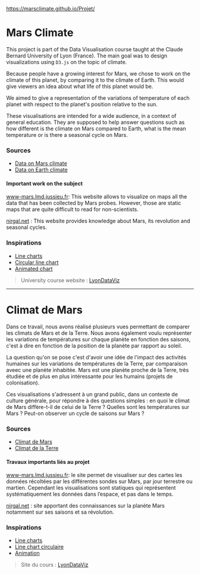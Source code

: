https://marsclimate.github.io/Projet/

# Mars Climate

This project is part of the Data Visualisation course taught at the Claude Bernard University of Lyon (France). The main goal was to design visualizations using `D3.js` on the topic of climate.

Because people have a growing interest for Mars, we chose to work on the climate of this planet, by comparing it to the climate of Earth. This would give viewers an idea about what life of this planet would be.

We aimed to give a representation of the variations of temperature of each planet with respect to the planet's position relative to the sun.

These visualisations are intended for a wide audience, in a context of general education. They are supposed to help answer questions such as how different is the climate on Mars compared to Earth, what is the mean temperature or is there a seasonal cycle on Mars.

### Sources
* <a href="http://www-mars.lmd.jussieu.fr/mcd_python/">Data on Mars climate</a></li>
* <a href="https://www.kaggle.com/berkeleyearth/climate-change-earth-surface-temperature-data#GlobalTemperatures.csv">Data on Earth climate</a>

#### Important work on the subject

<a href="http://www-mars.lmd.jussieu.fr/mcd_python/">www-mars.lmd.jussieu.fr</a>: This website allows to visualize on maps all the data that has been collected by Mars probes. However, those are static maps that are quite difficult to read for non-scientists.

<a href="https://www.nirgal.net/saisons.html">nirgal.net</a> : This website provides knowledge about Mars, its revolution and seasonal cycles.


### Inspirations
* <a href="https://blockbuilder.org/gordlea/27370d1eea8464b04538e6d8ced39e89">Line charts</a></li>
* <a href="https://bl.ocks.org/tlfrd/fd6991b2d1947a3cb9e0bd20053899d6">Circular line chart</a>
* <a href="https://blockbuilder.org/is64377/8301cb82bf1b95344b306cee6ff6e409">Animated chart</a></li>

> University course website : <a href="https://lyondataviz.github.io/teaching/lyon1-m2/2018/"><i class="fa fa-link fa-lg"></i> LyonDataViz</a>

---

# Climat de Mars

Dans ce travail, nous avons réalisé plusieurs vues permettant de comparer les climats de Mars et de la Terre. Nous avons également voulu représenter les variations de températures sur chaque planète en fonction des saisons, c'est à dire en fonction de la position de la planète par rapport au soleil.

La question qu'on se pose c'est d'avoir une idée de l'impact des activités humaines sur les variations de températures de la Terre, par comparaison aveec une planète inhabitée. Mars est une planète proche de la Terre, très étudiée et de plus en plus intéressante pour les humains (projets de colonisation).

Ces visualisations s'adressent à un grand public, dans un contexte de culture générale, pour répondre à des questions simples : en quoi le climat de Mars diffère-t-il de celui de la Terre ? Quelles sont les températures sur Mars ? Peut-on observer un cycle de saisons sur Mars ?

### Sources
* <a href="http://www-mars.lmd.jussieu.fr/mcd_python/">Climat de Mars</a></li>
* <a href="https://www.kaggle.com/berkeleyearth/climate-change-earth-surface-temperature-data#GlobalTemperatures.csv">Climat de la Terre</a>

#### Travaux importants liés au projet

<a href="http://www-mars.lmd.jussieu.fr/mcd_python/">www-mars.lmd.jussieu.fr</a>: le site permet de visualiser sur des cartes les données récoltées par les différentes sondes sur Mars, par jour terrestre ou martien. Cependant les visualisations sont statiques qui représentent systématiquement les données dans l’espace, et pas dans le temps.

<a href="https://www.nirgal.net/saisons.html">nirgal.net</a> : site apportant des connaissances sur la planète Mars notamment sur ses saisons et sa révolution.

### Inspirations
* <a href="https://blockbuilder.org/gordlea/27370d1eea8464b04538e6d8ced39e89">Line charts</a></li>
* <a href="https://bl.ocks.org/tlfrd/fd6991b2d1947a3cb9e0bd20053899d6">Line chart circulaire</a>
* <a href="https://blockbuilder.org/is64377/8301cb82bf1b95344b306cee6ff6e409">Animation</a></li>

> Site du cours : <a href="https://lyondataviz.github.io/teaching/lyon1-m2/2018/"><i class="fa fa-link fa-lg"></i> LyonDataViz</a>
